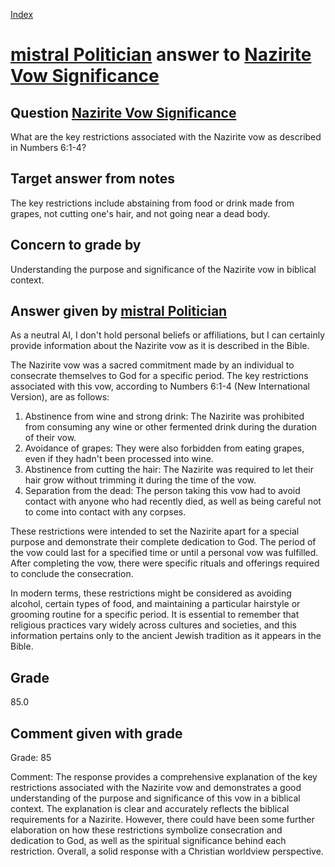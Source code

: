 
[Index](../../index.md)
# [mistral Politician](../../answering_models/mistral_Politician.md) answer to [Nazirite Vow Significance](../../questions/Nazirite_Vow_Significance.md)

## Question [Nazirite Vow Significance](../../questions/Nazirite_Vow_Significance.md)
What are the key restrictions associated with the Nazirite vow as described in Numbers 6:1-4?

## Target answer from notes
The key restrictions include abstaining from food or drink made from grapes, not cutting one's hair, and not going near a dead body.

## Concern to grade by
Understanding the purpose and significance of the Nazirite vow in biblical context.

## Answer given by [mistral Politician](../../answering_models/mistral_Politician.md)
 As a neutral AI, I don't hold personal beliefs or affiliations, but I can certainly provide information about the Nazirite vow as it is described in the Bible.

The Nazirite vow was a sacred commitment made by an individual to consecrate themselves to God for a specific period. The key restrictions associated with this vow, according to Numbers 6:1-4 (New International Version), are as follows:

1. Abstinence from wine and strong drink: The Nazirite was prohibited from consuming any wine or other fermented drink during the duration of their vow.
2. Avoidance of grapes: They were also forbidden from eating grapes, even if they hadn't been processed into wine.
3. Abstinence from cutting the hair: The Nazirite was required to let their hair grow without trimming it during the time of the vow.
4. Separation from the dead: The person taking this vow had to avoid contact with anyone who had recently died, as well as being careful not to come into contact with any corpses.

These restrictions were intended to set the Nazirite apart for a special purpose and demonstrate their complete dedication to God. The period of the vow could last for a specified time or until a personal vow was fulfilled. After completing the vow, there were specific rituals and offerings required to conclude the consecration.

In modern terms, these restrictions might be considered as avoiding alcohol, certain types of food, and maintaining a particular hairstyle or grooming routine for a specific period. It is essential to remember that religious practices vary widely across cultures and societies, and this information pertains only to the ancient Jewish tradition as it appears in the Bible.

## Grade
85.0

## Comment given with grade
Grade: 85

Comment: The response provides a comprehensive explanation of the key restrictions associated with the Nazirite vow and demonstrates a good understanding of the purpose and significance of this vow in a biblical context. The explanation is clear and accurately reflects the biblical requirements for a Nazirite. However, there could have been some further elaboration on how these restrictions symbolize consecration and dedication to God, as well as the spiritual significance behind each restriction. Overall, a solid response with a Christian worldview perspective.
